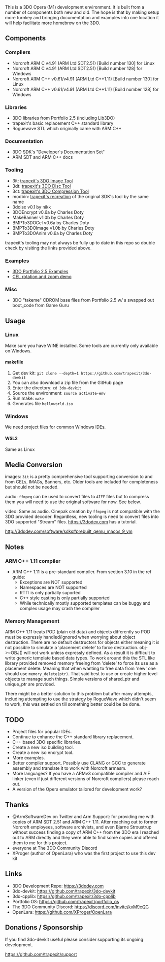 This is a 3DO Opera (M1) development environment. It is built from a number of
components both new and old. The hope is that by making setup more turnkey and
bringing documentation and examples into one location it will help facilitate
more homebrew on the 3DO.

## Components

### Compilers

* Norcroft ARM C v4.91 (ARM Ltd SDT2.51) [Build number 130] for Linux
* Norcroft ARM C v4.91 (ARM Ltd SDT2.51) [Build number 128] for Windows
* Norcroft ARM C++ v0.61/v4.91 (ARM Ltd C++1.11) [Build number 130] for Linux
* Norcroft ARM C++ v0.61/v4.91 (ARM Ltd C++1.11) [Build number 128] for Windows


### Libraries

* 3DO libraries from Portfolio 2.5 (including Lib3DO)
* trapexit's basic replacement C++ standard library
* Roguewave STL which originally came with ARM C++


### Documentation

* 3DO SDK's "Developer's Documentation Set"
* ARM SDT and ARM C++ docs


### Tooling

* 3it: [trapexit's 3DO Image Tool](https://github.com/trapexit/3it/releases)
* 3dt: [trapexit's 3DO Disc Tool](https://github.com/trapexit/3dt/releases)
* 3ct: [trapexit's 3DO Compression Tool](https://github.com/trapexit/3ct/releases)
* modbin: [trapexit's recreation](https://github.com/trapexit/modbin/releases)
  of the original SDK's tool by the same name
* 3doiso v0.1 by nikk
* 3DOEncrypt v0.6a by Charles Doty
* MakeBanner v1.0b by Charles Doty
* BMPTo3DOCel v0.6a by Charles Doty
* BMPTo3DOImage v1.0b by Charles Doty
* BMPTo3DOAnim v0.6a by Charles Doty

trapexit's tooling may not always be fully up to date in this repo so
double check by visiting the links provided above.


### Examples

* [3DO Portfolio 2.5 Examples](examples/3dosdk/Portfolio%202.5)
* [CEL rotation and zoom demo](src/cel_rotation.cpp)


### Misc

* 3DO "takeme" CDROM base files from Portfolio 2.5 w/ a swapped out
  boot_code from Game Guru



## Usage

### Linux

Make sure you have WINE installed. Some tools are currently only
available on Windows.


#### makefile

1. Get dev kit: `git clone --depth=1 https://github.com/trapexit/3do-devkit`
1. You can also download a zip file from the GitHub page
1. Enter the directory: `cd 3do-devkit`
1. Source the environment: `source activate-env`
1. Run make: `make`
1. Generates file `helloworld.iso`


### Windows

We need project files for common Windows IDEs.


#### WSL2

Same as Linux


## Media Conversion

images: `3it` is a pretty comprehensive tool supporting
conversion to and from CELs, IMAGs, Banners, etc. Older tools are
included for completeness but should not be needed.

audio: `ffmpeg` can be used to convert files to `AIFF` files but to
compress them you will need to use the original software for now. See
below.

video: Same as audio. Cinepak creation by `ffmpeg` is not compatible
with the 3DO provided decoder. Regardless, new tooling is need to
convert files into 3DO supported "Stream" files. https://3dodev.com
has a tutorial.

http://3dodev.com/software/sdks#prebuilt_qemu_macos_9_vm


## Notes

### ARM C++ 1.11 compiler

* ARM C++ 1.11 is a pre-standard compiler. From section 3.10 in the ref guide:
  * Exceptions are NOT supported
  * Namespaces are NOT supported
  * RTTI is only partially suported
  * C++ style casting is only partially supported
  * While technically mostly supported templates can be buggy and complex
    usage may crash the compiler


### Memory Management

ARM C++ 1.11 treats POD (plain old data) and objects differently so POD must be
expressly handled/ignored when worrying about object destruction. There are no
default destructors for objects either meaning it is not possible to simulate a
'placement delete' to force destruction. obj->~OBJ() will not work unless
expressly defined. As a result it is difficult to write generic template
based data types. To work around this the STL like library provided removed
memory freeing from 'delete' to force its use as a placement delete. Meaning
that when wanting to free data from 'new' one should use `memory_delete(ptr)`.
That said best to use or create higher level objects to manage such things.
Simple versions of shared_ptr and unique_ptr are provided.

There might be a better solution to this problem but after many attempts,
including attempting to use the strategy by RogueWave which didn't seem
to work, this was settled on till something better could be be done.


## TODO

* Project files for popular IDEs.
* Continue to enhance the C++ standard library replacement.
* C++ based 3DO specific libraries.
* Create a new iso building tool.
* Create a new iso encrypt tool.
* More examples.
* Better compiler support. Possibly use CLANG or GCC to generate assembly and
  translate it to work with Norcroft armasm.
* More languages? If you have a ARMv3 compatible compiler and AIF linker
  (even if just different versions of Norcroft compilers) please reach out.
* A version of the Opera emulator tailored for development work?


## Thanks

* @ArmSoftwareDev on Twitter and Arm Support: for providing me
with copies of ARM SDT 2.51 and ARM C++ 1.11. After reaching out to former
Norcroft employees, software archivists, and even Bjarne Stroustrup without
success finding a copy of ARM C++ from the 3DO era I reached out to ARM
directly and they were able to find some copies and offered them to me for
this project.
* everyone at The 3DO Community Discord
* XProger (author of OpenLara) who was the first project to use this dev kit


## Links

* 3DO Development Repo: https://3dodev.com
* 3do-devkit: https://github.com/trapexit/3do-devkit
* 3do-cpplib: https://github.com/trapexit/3do-cpplib
* Portfolio OS: https://github.com/trapexit/portfolio_os
* The 3DO Community Discord: https://discord.com/invite/kvM9cQG
* OpenLara: https://github.com/XProger/OpenLara


## Donations / Sponsorship

If you find 3do-devkit useful please consider supporting its ongoing
development.

https://github.com/trapexit/support
